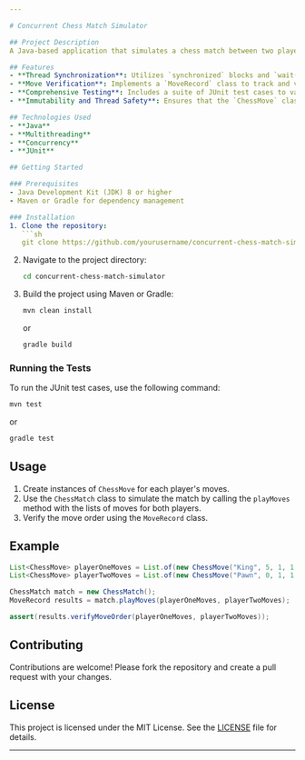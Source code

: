 ```yaml
---

# Concurrent Chess Match Simulator

## Project Description
A Java-based application that simulates a chess match between two players using multithreading. The application ensures synchronized moves between players, providing a realistic and efficient simulation of a chess game.

## Features
- **Thread Synchronization**: Utilizes `synchronized` blocks and `wait()`/`notify()` methods to coordinate the moves of two players, ensuring that each player waits for the other to make a move before proceeding.
- **Move Verification**: Implements a `MoveRecord` class to track and verify the order of moves, ensuring the integrity of the game.
- **Comprehensive Testing**: Includes a suite of JUnit test cases to validate the functionality of the application under various scenarios, from single moves to complex sequences of moves.
- **Immutability and Thread Safety**: Ensures that the `ChessMove` class is immutable, providing thread-safe operations and preventing unintended modifications.

## Technologies Used
- **Java**
- **Multithreading**
- **Concurrency**
- **JUnit**

## Getting Started

### Prerequisites
- Java Development Kit (JDK) 8 or higher
- Maven or Gradle for dependency management

### Installation
1. Clone the repository:
   ```sh
   git clone https://github.com/yourusername/concurrent-chess-match-simulator.git
   ```
2. Navigate to the project directory:
   ```sh
   cd concurrent-chess-match-simulator
   ```
3. Build the project using Maven or Gradle:
   ```sh
   mvn clean install
   ```
   or
   ```sh
   gradle build
   ```

### Running the Tests
To run the JUnit test cases, use the following command:
```sh
mvn test
```
or
```sh
gradle test
```

## Usage
1. Create instances of `ChessMove` for each player's moves.
2. Use the `ChessMatch` class to simulate the match by calling the `playMoves` method with the lists of moves for both players.
3. Verify the move order using the `MoveRecord` class.

## Example
```java
List<ChessMove> playerOneMoves = List.of(new ChessMove("King", 5, 1, 1, 2));
List<ChessMove> playerTwoMoves = List.of(new ChessMove("Pawn", 0, 1, 1, 3));

ChessMatch match = new ChessMatch();
MoveRecord results = match.playMoves(playerOneMoves, playerTwoMoves);

assert(results.verifyMoveOrder(playerOneMoves, playerTwoMoves));
```

## Contributing
Contributions are welcome! Please fork the repository and create a pull request with your changes.

## License
This project is licensed under the MIT License. See the [LICENSE](LICENSE) file for details.

---
```

